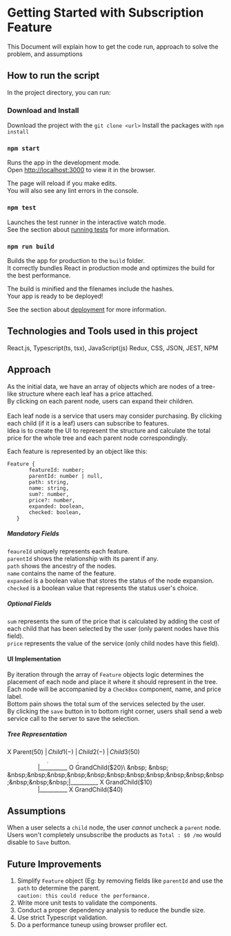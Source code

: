 # Getting Started with Subscription Feature

This Document will explain how to get the code run, approach to solve the problem, and assumptions

## How to run the script

In the project directory, you can run:

### Download and Install

Download the project with the `git clone <url>`
Install the packages with `npm install` 

### `npm start`

Runs the app in the development mode.\
Open [http://localhost:3000](http://localhost:3000) to view it in the browser.

The page will reload if you make edits.\
You will also see any lint errors in the console.

### `npm test`

Launches the test runner in the interactive watch mode.\
See the section about [running tests](https://facebook.github.io/create-react-app/docs/running-tests) for more information.

### `npm run build`

Builds the app for production to the `build` folder.\
It correctly bundles React in production mode and optimizes the build for the best performance.

The build is minified and the filenames include the hashes.\
Your app is ready to be deployed!

See the section about [deployment](https://facebook.github.io/create-react-app/docs/deployment) for more information.

## Technologies and Tools used in this project

React.js, Typescript(ts, tsx), JavaScript(js) Redux, CSS, JSON, JEST, NPM

## Approach
As the initial data, we have an array of objects which are nodes of a tree-like structure where each leaf has a price attached. \
By clicking on each parent node, users can expand their children.\
\
Each leaf node is a service that users may consider purchasing. By clicking each child (if it is a leaf) users can subscribe to features. \
Idea is to create the UI to represent the structure and calculate the total price for the whole tree and each parent node correspondingly.

Each feature is represented by an object like this:
```
Feature {
       featureId: number;
       parentId: number | null,
       path: string,
       name: string,
       sum?: number,
       price?: number,
       expanded: boolean,
       checked: boolean,
   }
```

##### Mandatory Fields
`feaureId` uniquely represents each feature. \
`parentId` shows the relationship with its parent if any. \
`path` shows the ancestry of the nodes. \
`name` contains the name of the feature. \
`expanded` is a boolean value that stores the status of the node expansion. \
`checked` is a boolean value that represents the status user's choice.

##### Optional Fields
`sum` represents the sum of the price that is calculated by adding the cost of each child that has been selected by the user (only parent nodes have this field). \
`price` represents the value of the service (only child nodes have this field).

#### UI Implementation
By iteration through the array of `Feature` objects logic determines the placement of each node and place it where it should represent in the tree. \
Each node will be accompanied by a `CheckBox` component, name, and price label. \
Bottom pain shows the total sum of the services selected by the user.\
By clicking the `save` button in to bottom right corner, users shall send a web service call to the server to save the selection.

##### Tree Representation
 X Parent($50)\
 |________ O Child1(-)\
 |________ O Child2(-)\
 |________ X Child3($50)\
 &nbsp; &nbsp; &nbsp;&nbsp;&nbsp;&nbsp;&nbsp;&nbsp;&nbsp;&nbsp;&nbsp;&nbsp;&nbsp;&nbsp;&nbsp;&nbsp;|__________ O GrandChild($20)\
  &nbsp; &nbsp; &nbsp;&nbsp;&nbsp;&nbsp;&nbsp;&nbsp;&nbsp;&nbsp;&nbsp;&nbsp;&nbsp;&nbsp;&nbsp;&nbsp;|__________ X GrandChild($10)\
   &nbsp; &nbsp; &nbsp;&nbsp;&nbsp;&nbsp;&nbsp;&nbsp;&nbsp;&nbsp;&nbsp;&nbsp;&nbsp;&nbsp;&nbsp;&nbsp;|__________ X GrandChild($40)
    
## Assumptions
When a user selects a `child` node, the user *cannot* uncheck a `parent` node. \
Users won't completely unsubscribe the products as `Total : $0 /mo` would disable to `Save` button.

## Future Improvements
1. Simplify `Feature` object (Eg: by removing fields like `parentId` and use the `path` to determine the parent. \
`caution: this could reduce the performance.` 
2. Write more unit tests to validate the components.
3. Conduct a proper dependency analysis to reduce the bundle size.
4. Use strict Typescript validation.
5. Do a performance tuneup using browser profiler ect.


